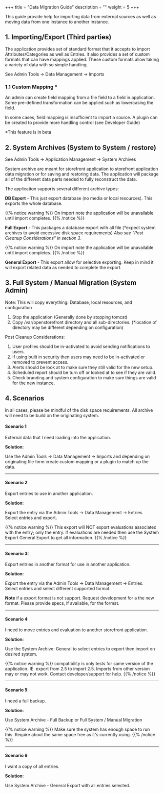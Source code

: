 +++
title = "Data Migration Guide"
description = ""
weight = 5
+++

This guide provide help for importing data from external sources as well as 
moving data from one instance to another instance.
<!--more-->

## 1. Importing/Export  (Third parties)


The application provides set of standard format that it accepts to import Attributes/Categories
as well as Entries.  It also provides a set of custom formats that can have mappings applied. These
custom formats allow taking a variety of data with so simple handling.

See Admin Tools -> Data Management -> Imports

### 1.1 Custom Mapping *

An admin can create field mapping from a file field to a field in application.
Some pre-defined transformation can be applied such as lowercasing the field.

In some cases, field mapping is insufficient to import a source.  A plugin can be 
created to provide more handling control (see Developer Guide)


*This feature is in beta
 
## 2. System Archives (System to System / restore)

See Admin Tools -> Application Management -> System Archives

System archive are meant for storefront application to storefront application 
data migration or for saving and restoring data.  The application will package all
of the different data parts needed to fully reconstruct the data. 

The application supports several different archive types:

**DB Export** - This just export database (no media or local resources). This exports the whole database.

{{% notice warning %}}
On import note the application will be unavailable until import completes. 
{{% /notice %}}

**Full Export** - This packages a database export with all file (*expect system archives to avoid excessive disk space requirements) 
*Also see "Post Cleanup Considerations" in section 3*.

{{% notice warning %}}
On import note the application will be unavailable until import completes. 
{{% /notice %}}

**General Export** - This export allow for selective exporting.  Keep in mind it will
 export related data as needed to complete the export.

 
## 3. Full System / Manual Migration (System Admin)
       
Note: This will copy everything: Database, local resources, and configuration 

1. Stop the application (Generally done by stopping tomcat)
2. Copy /var/openstorefront directory and all sub-directories. (*location of directory may be different depending on configuration)

Post Cleanup Considerations:

1. User profiles should be in-activated to avoid sending notifications to users. 
2. If using built in security then users may need to be in-activated or removed to prevent access.
3. Alerts should be look at to make sure they still valid for the new setup.
4. Scheduled report should be turn off or looked at to see if they are valid.
5. Check branding and system configuration to make sure things are valid for the new instance.

 
## 4. Scenarios

In all cases, please be mindful of the disk space requirements.  All archive will need to be build on the originating system.

#### Scenario 1

External data that I need loading into the application.

**Solution:**

Use the Admin Tools -> Data Management -> Imports and depending on originating file form
create custom mapping or a plugin to match up the data.

----
#### Scenario 2

Export entries to use in another application.

**Solution:**

Export the entry via the Admin Tools -> Data Management -> Entries.  
Select entries and export.  

{{% notice warning %}}
This export will NOT export evaluations associated with the entry; only the entry.
If evaluations are needed then use the System Export General Export to get all information.
{{% /notice %}}

----
#### Scenario 3:

Export entries in another format for use in another application.

**Solution:**

Export the entry via the Admin Tools -> Data Management -> Entries.  
Select entries and select different supported format.

**Note** if a export format is not support. Request development for a the new format.
Please provide specs, if available, for the format.  

----
#### Scenario 4

I need to move entries and evaluation to another storefront application.

**Solution:**

Use the System Archive: General to select entries to export then import on desired system.

{{% notice warning %}}
compatibility is only tests for same version of the application.  IE. export from 2.5 to import 2.5.
Imports from other version may or may not work.  Contact developer/support for help.
{{% /notice %}}

----
#### Scenario 5

I need a full backup.

**Solution:**

Use System Archive - Full Backup  or  Full System / Manual Migration 

{{% notice warning %}}
 Make sure the system has enough space to run this.  Require about the same space free as it's currently using.
{{% /notice %}}

----
#### Scenario 6

I want a copy of all entries.

**Solution:**

Use System Archive - General Export with all entries selected.
